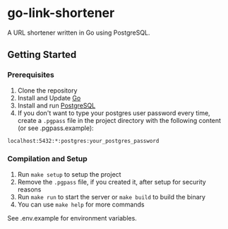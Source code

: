 # go-link-shortener

A URL shortener written in Go using PostgreSQL.

## Getting Started

### Prerequisites

1. Clone the repository
2. Install and Update [Go](https://go.dev/doc/install)
3. Install and run [PostgreSQL](https://www.postgresql.org/download/)
4. If you don't want to type your postgres user password every time, create a `.pgpass` file in the project directory with the following content (or see .pgpass.example):

```txt
localhost:5432:*:postgres:your_postgres_password
```

### Compilation and Setup

1. Run `make setup` to setup the project
2. Remove the `.pgpass` file, if you created it, after setup for security reasons
3. Run `make run` to start the server or `make build` to build the binary
4. You can use `make help` for more commands

See .env.example for environment variables.
